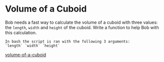 # Volume of a Cuboid

Bob needs a fast way to calculate the volume of a cuboid with three values: the `length`, `width` and `height` of the cuboid. Write a function to help Bob with this calculation.

```if:shell
In bash the script is ran with the following 3 arguments:
`length` `width` `height`
```



[volume-of-a-cuboid](https://www.codewars.com/kata/58261acb22be6e2ed800003a)
